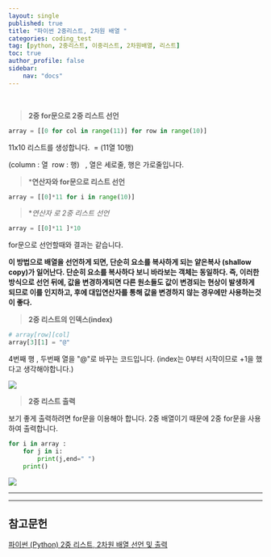 ```yaml
---
layout: single
published: true
title: "파이썬 2중리스트, 2차원 배열 "
categories: coding_test
tag: [python, 2중리스트, 이중리스트, 2차원배열, 리스트] 
toc: true
author_profile: false
sidebar:
    nav: "docs"
---
```


<br>

> **2중 for문으로 2중 리스트 선언**

```python
array = [[0 for col in range(11)] for row in range(10)]
```

11x10 리스트를 생성합니다.  = (11열 10행) 

(column : 열  row : 행)   , 열은 세로줄, 행은 가로줄입니다.

> ***연산자와 for문으로 리스트 선언**

```python
array = [[0]*11 for i in range(10)]
```

> **연산자 *로 2중 리스트 선언**

```python
array = [[0]*11 ]*10
```

for문으로 선언할때와 결과는 같습니다.

**이 방법으로 배열을 선언하게 되면, 단순히 요소를 복사하게 되는 얕은복사 (shallow copy)가 일어난다. 단순히 요소를 복사하다 보니 바라보는 객체는 동일하다. 즉, 이러한 방식으로 선언 뒤에, 값을 변경하게되면 다른 원소들도 값이 변경되는 현상이 발생하게 되므로 이를 인지하고, 후에 대입연산자를 통해 값을 변경하지 않는 경우에만 사용하는것이 좋다.**

> **2중 리스트의 인덱스(index)**

```python
# array[row][col]
array[3][1] = "@" 
```

4번째 행 , 두번째 열을 "@"로 바꾸는 코드입니다. (index는 0부터 시작이므로 +1을 했다고 생각해야합니다.)

![](https://blog.kakaocdn.net/dn/btLrW9/btq6JmqVlcH/nAqLA1D1gGYVYhIWU1bCKK/img.png)

> **2중 리스트 출력**

보기 좋게 출력하려면 for문을 이용해아 합니다. 2중 배열이기 때문에 2중 for문을 사용하여 출력합니다.

```python
for i in array :
    for j in i:
        print(j,end=" ")
    print()
```

![](https://blog.kakaocdn.net/dn/cNi8Nz/btq6QN7SFOV/7eMj8pdKN44VrZ8cIIBP50/img.png)

---

---

## 참고문헌

[파이썬 (Python) 2중 리스트, 2차원 배열 선언 및 출력](https://infinitt.tistory.com/106)
